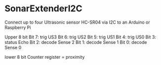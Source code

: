 # SonarExtenderI2C
Connect up to four Ultrasonic sensor HC-SR04 via I2C to an Arduino or Raspberry Pi

Upper 8 bit
Bit 7: trig US3
Bit 6: trig US2
Bit 5: trig US1
Bit 4: trig US0
Bit 3: status Echo
Bit 2: decode Sense 2
Bit 1: decode Sense 1
Bit 0: decode Sense 0

lower 8 bit
Counter register = proximity


